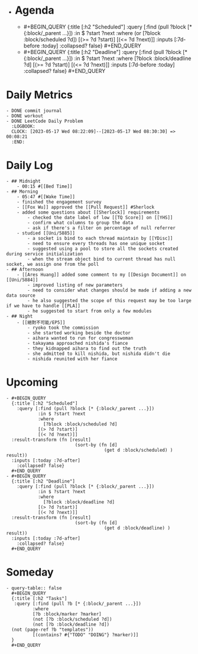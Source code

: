 - # Agenda
	- #+BEGIN_QUERY
	  {:title [:h2 "Scheduled"]
	    :query [:find (pull ?block [* {:block/_parent ...}])
	            :in $ ?start ?next
	            :where
	            (or
	              [?block :block/scheduled ?d])
	            [(>= ?d ?start)]
	            [(<= ?d ?next)]]
	  :inputs [:7d-before :today]
	    :collapsed? false}
	  #+END_QUERY
	- #+BEGIN_QUERY
	  {:title [:h2 "Deadline"]
	    :query [:find (pull ?block [* {:block/_parent ...}])
	            :in $ ?start ?next
	            :where
	              [?block :block/deadline ?d]
	            [(>= ?d ?start)]
	            [(<= ?d ?next)]]
	    :inputs [:7d-before :today]
	    :collapsed? false}
	  #+END_QUERY
# Daily Metrics
	- DONE commit journal
	- DONE workout
	- DONE LeetCode Daily Problem
	  :LOGBOOK:
	  CLOCK: [2023-05-17 Wed 08:22:09]--[2023-05-17 Wed 08:30:30] =>  00:08:21
	  :END:
# Daily Log
	- ## Midnight
		- 00:15 #[[Bed Time]]
	- ## Morning
		- 05:47 #[[Wake Time]]
		- finished the engagement survey
		- [[Fox Wu]] approved the [[Pull Request]] #Sherlock
		- added some questions about [[Sherlock]] requirements
			- checked the date label of low [[TQ Score]] on [[YHS]]
			- confirm what columns to group the data
			- ask if there's a filter on percentage of null referrer
		- studied [[Uni/5885]]
			- a socket is bind to each thread maintain by [[YDisc]]
			- need to ensure every threads has one unique socket
			- suggested using a pool to store all the sockets created during service initialization
			- when the stream object bind to current thread has null socket, we assign one from the poll
	- ## Afternoon
		- [[Ares Huang]] added some comment to my [[Design Document]] on [[Uni/5884]]
			- improved listing of new parameters
			- need to consider what changes should be made if adding a new data source
			- he also suggested the scope of this request may be too large if we have to handle [[PLA]]
			- he suggested to start from only a few modules
	- ## Night
		- [[絕對不可能/EP5]]
			- ryoko took the commission
			- she started working beside the doctor
			- aihara wanted to run for congresswoman
			- takayama approached nishida's fiance
			- they kidnapped aihara to find out the truth
			- she admitted to kill nishida, but nishida didn't die
			- nishida reunited with her fiance
# Upcoming
	- #+BEGIN_QUERY
	  {:title [:h2 "Scheduled"]
	    :query [:find (pull ?block [* {:block/_parent ...}])
	            :in $ ?start ?next
	            :where
	              [?block :block/scheduled ?d]
	            [(> ?d ?start)]
	            [(< ?d ?next)]]
	  :result-transform (fn [result]
	                          (sort-by (fn [d]
	                                     (get d :block/scheduled) ) result))    
	  :inputs [:today :7d-after]
	    :collapsed? false}
	  #+END_QUERY
	- #+BEGIN_QUERY
	  {:title [:h2 "Deadline"]
	    :query [:find (pull ?block [* {:block/_parent ...}])
	            :in $ ?start ?next
	            :where
	              [?block :block/deadline ?d]
	            [(> ?d ?start)]
	            [(< ?d ?next)]]
	  :result-transform (fn [result]
	                          (sort-by (fn [d]
	                                     (get d :block/deadline) ) result))    
	  :inputs [:today :7d-after]
	    :collapsed? false}
	  #+END_QUERY
# Someday
	- query-table:: false
	  #+BEGIN_QUERY
	  {:title [:h2 "Tasks"]
	   :query [:find (pull ?b [* {:block/_parent ...}])
	          :where
	          [?b :block/marker ?marker]
	          (not [?b :block/scheduled ?d])
	          (not [?b :block/deadline ?d])
	  (not (page-ref ?b "templates"))
	          [(contains? #{"TODO" "DOING"} ?marker)]]
	  }
	  #+END_QUERY